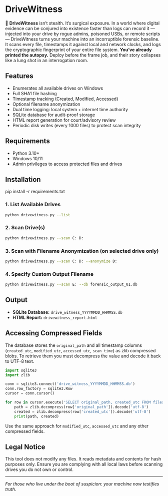 # DriveWitness

🔪 **DriveWitness** isn’t stealth. It’s surgical exposure. In a world where digital evidence can be conjured into existence faster than logs can record it — injected into your drive by rogue admins, poisoned USBs, or remote scripts — DriveWitness turns your machine into an incorruptible forensic baseline. It scans every file, timestamps it against local and network clocks, and logs the cryptographic fingerprint of your entire file system. **You’ve already printed the autopsy.** Deploy before the frame job, and their story collapses like a lung shot in an interrogation room.

## Features
- Enumerates all available drives on Windows
- Full SHA1 file hashing
- Timestamp tracking (Created, Modified, Accessed)
- Optional filename anonymization
- Dual time logging: local system + internet time authority
- SQLite database for audit-proof storage
- HTML report generation for court/advisory review
- Periodic disk writes (every 1000 files) to protect scan integrity

## Requirements
- Python 3.10+
- Windows 10/11
- Admin privileges to access protected files and drives

## Installation
pip install -r requirements.txt

### 1. List Available Drives

```bash
python drivewitness.py --list
```

### 2. Scan Drive(s)

```bash
python drivewitness.py --scan C: D:
```

### 3. Scan with Filename Anonymization (on selected drive only)

```bash
python drivewitness.py --scan C: D: --anonymize D:
```

### 4. Specify Custom Output Filename

```bash
python drivewitness.py --scan E: --db forensic_output_01.db
```

## Output

- **SQLite Database:** `drive_witness_YYYYMMDD_HHMMSS.db`
- **HTML Report:** `drivewitness_report.html`

## Accessing Compressed Fields

The database stores the `original_path` and all timestamp columns
(`created_utc`, `modified_utc`, `accessed_utc`, `scan_time`) as zlib
compressed blobs. To retrieve them you must decompress the value and
decode it back to UTF-8 text.

```python
import sqlite3
import zlib

conn = sqlite3.connect('drive_witness_YYYYMMDD_HHMMSS.db')
conn.row_factory = sqlite3.Row
cursor = conn.cursor()

for row in cursor.execute('SELECT original_path, created_utc FROM files LIMIT 5'):
    path = zlib.decompress(row['original_path']).decode('utf-8')
    created = zlib.decompress(row['created_utc']).decode('utf-8')
    print(path, created)
```

Use the same approach for `modified_utc`, `accessed_utc` and any other
compressed fields.

## Legal Notice

This tool does not modify any files. It reads metadata and contents for hash purposes only. Ensure you are complying with all local laws before scanning drives you do not own or control.

---

*For those who live under the boot of suspicion: your machine now testifies truth.*



